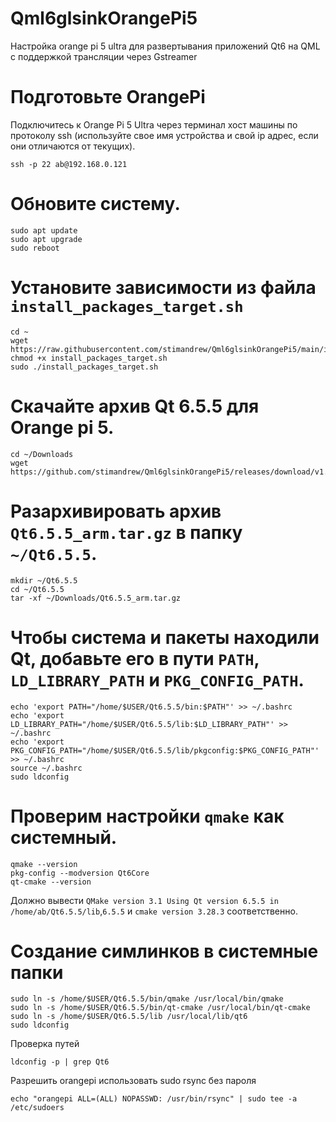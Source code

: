 # Qml6glsinkOrangePi5
Настройка orange pi 5 ultra для развертывания приложений Qt6 на QML с поддержкой трансляции через Gstreamer

# Подготовьте OrangePi
Подключитесь к Orange Pi 5 Ultra через терминал хост машины по протоколу ssh (используйте свое имя устройства и свой ip адрес, если они отличаются от текущих).
```
ssh -p 22 ab@192.168.0.121
```
# Обновите систему.
```
sudo apt update
sudo apt upgrade
sudo reboot
```
# Установите зависимости из файла ```install_packages_target.sh```
```
cd ~
wget https://raw.githubusercontent.com/stimandrew/Qml6glsinkOrangePi5/main/install_packages_target.sh
chmod +x install_packages_target.sh
sudo ./install_packages_target.sh
```
# Скачайте архив Qt 6.5.5 для Orange pi 5.
```
cd ~/Downloads
wget https://github.com/stimandrew/Qml6glsinkOrangePi5/releases/download/v1.0.0/Qt6.5.5_arm.tar.gz
```
# Разархивировать архив ```Qt6.5.5_arm.tar.gz``` в папку ```~/Qt6.5.5```.
```
mkdir ~/Qt6.5.5
cd ~/Qt6.5.5
tar -xf ~/Downloads/Qt6.5.5_arm.tar.gz
```
# Чтобы система и пакеты находили Qt, добавьте его в пути ```PATH```, ```LD_LIBRARY_PATH``` и ```PKG_CONFIG_PATH```.
```
echo 'export PATH="/home/$USER/Qt6.5.5/bin:$PATH"' >> ~/.bashrc
echo 'export LD_LIBRARY_PATH="/home/$USER/Qt6.5.5/lib:$LD_LIBRARY_PATH"' >> ~/.bashrc
echo 'export PKG_CONFIG_PATH="/home/$USER/Qt6.5.5/lib/pkgconfig:$PKG_CONFIG_PATH"' >> ~/.bashrc
source ~/.bashrc
sudo ldconfig
```
# Проверим настройки ```qmake``` как системный.
```
qmake --version
pkg-config --modversion Qt6Core
qt-cmake --version
```
Должно вывести ```QMake version 3.1 Using Qt version 6.5.5 in /home/ab/Qt6.5.5/lib```,```6.5.5``` и ```cmake version 3.28.3``` соответственно.
# Создание симлинков в системные папки
```
sudo ln -s /home/$USER/Qt6.5.5/bin/qmake /usr/local/bin/qmake
sudo ln -s /home/$USER/Qt6.5.5/bin/qt-cmake /usr/local/bin/qt-cmake
sudo ln -s /home/$USER/Qt6.5.5/lib /usr/local/lib/qt6
sudo ldconfig
```
Проверка путей
```
ldconfig -p | grep Qt6
```

Разрешить orangepi использовать sudo rsync без пароля
```
echo "orangepi ALL=(ALL) NOPASSWD: /usr/bin/rsync" | sudo tee -a /etc/sudoers
```

